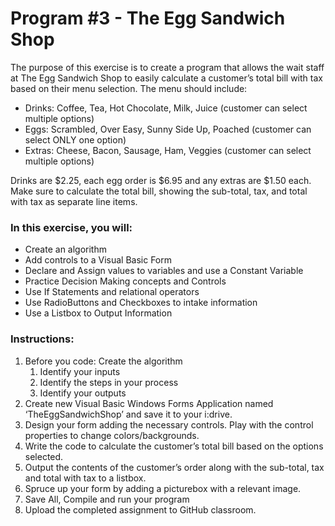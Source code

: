 # Program #3 - The Egg Sandwich Shop

<p>The purpose of this exercise is to create a program that allows the wait staff at The Egg Sandwich Shop to easily calculate a customer’s total bill with tax based on their menu selection.  The menu should include:</p>

<ul>
    <li>Drinks:  Coffee, Tea, Hot Chocolate, Milk, Juice (customer can select multiple options)</li>
    <li>Eggs:  Scrambled, Over Easy, Sunny Side Up, Poached (customer can select ONLY one option)</li>
    <li>Extras:  Cheese, Bacon, Sausage, Ham, Veggies (customer can select multiple options)</li>
</ul>

<p>Drinks are $2.25, each egg order is $6.95 and any extras are $1.50 each.  Make sure to calculate the total bill, showing the sub-total, tax, and total with tax as separate line items. </p>

<h3>In this exercise, you will:</h3>

<ul>
<li>Create an algorithm</li>
<li>Add controls to a Visual Basic Form</li>
<li>Declare and Assign values to variables and use a Constant Variable</li>
<li>Practice Decision Making concepts and Controls</li>
<li>Use If Statements and relational operators</li>
<li>Use RadioButtons and Checkboxes to intake information</li>
<li>Use a Listbox to Output Information</li>
</ul>

<h3>Instructions:</h3>
<ol>
<li>Before you code:  Create the algorithm
    <ol>            
        <li>Identify your inputs</li>
        <li>Identify the steps in your process</li>
        <li>Identify your outputs</li>
    </ol>
</li>
<li>Create new Visual Basic Windows Forms Application named ‘TheEggSandwichShop’ and save it to your i:drive.</li> 
<li>Design your form adding the necessary controls.  Play with the control properties to change colors/backgrounds.</li>  
<li>Write the code to calculate the customer’s total bill based on the options selected.</li>  
<li>Output the contents of the customer’s order along with the sub-total, tax and total with tax to a listbox. </li> 
<li>Spruce up your form by adding a picturebox with a relevant image.</li>
<li>Save All, Compile and run your program</li>
<li>Upload the completed assignment to GitHub classroom.</li>
</ol>

